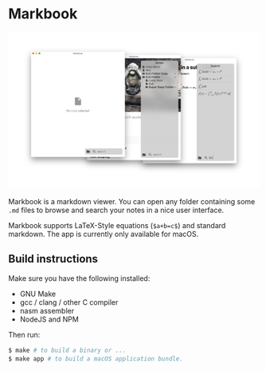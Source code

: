 # Markbook

![Markbook screenshots](./screenshot.png)

Markbook is a markdown viewer. You can open any folder containing some `.md` files to
browse and search your notes in a nice user interface.

Markbook supports LaTeX-Style equations (`$a+b=c$`) and standard markdown. The app is currently
only available for macOS.

## Build instructions

Make sure you have the following installed:
- GNU Make
- gcc / clang / other C compiler
- nasm assembler
- NodeJS and NPM

Then run:
```bash
$ make # to build a binary or ...
$ make app # to build a macOS application bundle.
```
